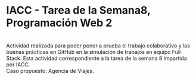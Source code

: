 # IACC - Tarea de la Semana8, Programación Web 2
<br>
Actividad realizada para poder poner a prueba el trabajo colaborativo y las buenas prácticas en GitHub en la simulación de trabajos en equipo Full Stack.
Esta actividad correspondiente a la tarea de la semana 8 impartida por IACC.
<br>
Caso propuesto: Agencia de Viajes.
